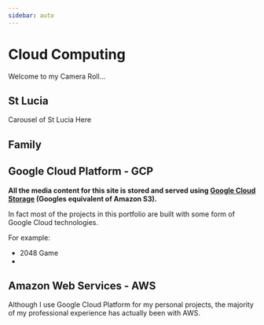 ```yaml
---
sidebar: auto
---
```


# Cloud Computing

Welcome to my Camera Roll...

## St Lucia

Carousel of St Lucia Here

## Family

## Google Cloud Platform - GCP

__All the media content for this site is stored and served
using [Google Cloud Storage](https://cloud.google.com/storage) (Googles equivalent of Amazon S3).__

In fact most of the projects in this portfolio 
are built with some form of Google Cloud technologies.

For example:

 - 2048 Game
 - 

## Amazon Web Services - AWS

Although I use Google Cloud Platform for my personal projects,
the majority of my professional experience has actually been with AWS.




